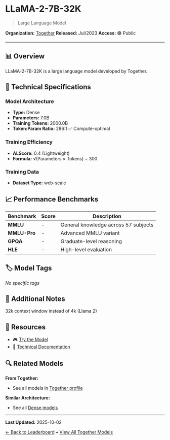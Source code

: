 # LLaMA-2-7B-32K

> Large Language Model

**Organization:** [Together](../../labs/together.md)
**Released:** Jul/2023
**Access:** 🟢 Public

---

## 📊 Overview

LLaMA-2-7B-32K is a large language model developed by Together.

## 🔧 Technical Specifications

### Model Architecture
- **Type:** Dense
- **Parameters:** 7.0B
- **Training Tokens:** 2000.0B
- **Token:Param Ratio:** 286:1 ✅ Compute-optimal

### Training Efficiency
- **ALScore:** 0.4 (Lightweight)
- **Formula:** √(Parameters × Tokens) ÷ 300

### Training Data
- **Dataset Type:** web-scale

## 📈 Performance Benchmarks

| Benchmark | Score | Description |
|-----------|-------|-------------|
| **MMLU** | - | General knowledge across 57 subjects |
| **MMLU-Pro** | - | Advanced MMLU variant |
| **GPQA** | - | Graduate-level reasoning |
| **HLE** | - | High-level evaluation |

## 🏷️ Model Tags

_No specific tags_

## 📝 Additional Notes

32k context window instead of 4k (Llama 2)

## 🔗 Resources

- 🎮 [Try the Model](https://huggingface.co/togethercomputer/LLaMA-2-7B-32K)
- 📄 [Technical Documentation](https://together.ai/blog/llama-2-7b-32k)

## 🔍 Related Models

**From Together:**
- See all models in [Together profile](../../labs/together.md)

**Similar Architecture:**
- See all [Dense models](../../architectures/dense.md)

---

**Last Updated:** 2025-10-02

[← Back to Leaderboard](../../README.md) • [View All Together Models](../../labs/together.md)
